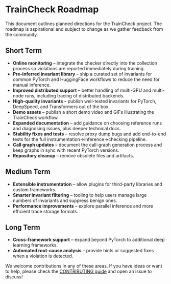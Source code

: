 # TrainCheck Roadmap

This document outlines planned directions for the TrainCheck project. The roadmap is aspirational and subject to change as we gather feedback from the community.

## Short Term

- **Online monitoring** – integrate the checker directly into the collection process so violations are reported immediately during training.
- **Pre-inferred invariant library** – ship a curated set of invariants for common PyTorch and HuggingFace workflows to reduce the need for manual inference.
- **Improved distributed support** – better handling of multi-GPU and multi-node runs, including tracing of distributed backends.
- **High-quality invariants** – publish well-tested invariants for PyTorch, DeepSpeed, and Transformers out of the box.
- **Demo assets** – publish a short demo video and GIFs illustrating the TrainCheck workflow.
- **Expanded documentation** – add guidance on choosing reference runs and diagnosing issues, plus deeper technical docs.
- **Stability fixes and tests** – resolve proxy dump bugs and add end-to-end tests for the full instrumentation→inference→checking pipeline.
- **Call graph updates** – document the call-graph generation process and keep graphs in sync with recent PyTorch versions.
- **Repository cleanup** – remove obsolete files and artifacts.

## Medium Term

- **Extensible instrumentation** – allow plugins for third-party libraries and custom frameworks.
- **Smarter invariant filtering** – tooling to help users manage large numbers of invariants and suppress benign ones.
- **Performance improvements** – explore parallel inference and more efficient trace storage formats.

## Long Term

- **Cross-framework support** – expand beyond PyTorch to additional deep learning frameworks.
- **Automated root-cause analysis** – provide hints or suggested fixes when a violation is detected.

We welcome contributions in any of these areas. If you have ideas or want to help, please check the [CONTRIBUTING guide](./CONTRIBUTING.md) and open an issue to discuss!
